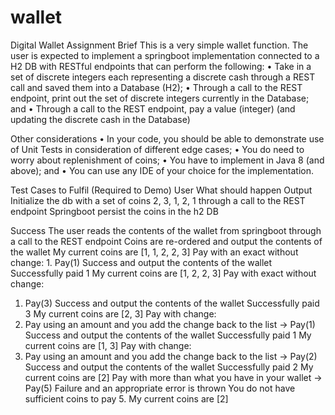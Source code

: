 # wallet
Digital Wallet Assignment
Brief
This is a very simple wallet function. The user is expected to implement a springboot implementation connected to a H2 DB with RESTful endpoints that can perform the following:
• Take in a set of discrete integers each representing a discrete cash through a REST call and saved them into a Database (H2);
• Through a call to the REST endpoint, print out the set of discrete integers currently in the Database; and
• Through a call to the REST endpoint, pay a value (integer) (and updating the discrete cash in the Database)

Other considerations
• In your code, you should be able to demonstrate use of Unit Tests in consideration of different edge cases;
• You do need to worry about replenishment of coins;
• You have to implement in Java 8 (and above); and
• You can use any IDE of your choice for the implementation.

Test Cases to Fulfil (Required to Demo) User What should happen Output
Initialize the db with a set of coins 2, 3, 1, 2, 1 through a call to the REST endpoint
Springboot persist the coins in the h2 DB

Success
The user reads the contents of the wallet from springboot through a call to the REST endpoint
Coins are re-ordered and output the contents of the wallet
My current coins are [1, 1, 2, 2, 3]
Pay with an exact without change: 1. Pay(1)
Success and output the contents of the wallet
Successfully paid 1
My current coins are [1, 2, 2, 3]
Pay with exact without change:
1. Pay(3)
Success and output the contents of the wallet
Successfully paid 3
My current coins are [2, 3]
Pay with change:
1. Pay using an amount and you add the change back to the list -> Pay(1)
Success and output the contents of the wallet
Successfully paid 1
My current coins are [1, 3]
Pay with change:
1. Pay using an amount and you add the change back to the list -> Pay(2)
Success and output the contents of the wallet
Successfully paid 2
My current coins are [2]
Pay with more than what you have in your wallet -> Pay(5)
Failure and an appropriate error is thrown
You do not have sufficient coins to pay 5.
My current coins are [2]
